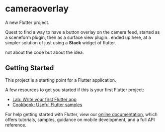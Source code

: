 # cameraoverlay

A new Flutter project.

Quest to find a way to have a button overlay on the camera feed,
started as a sceneform plugin, then as a surface view plugin..
ended up here, at a simpler solution of just using a **Stack** widget of flutter.

not about the code but about the idea.



## Getting Started

This project is a starting point for a Flutter application.

A few resources to get you started if this is your first Flutter project:

- [Lab: Write your first Flutter app](https://flutter.dev/docs/get-started/codelab)
- [Cookbook: Useful Flutter samples](https://flutter.dev/docs/cookbook)

For help getting started with Flutter, view our
[online documentation](https://flutter.dev/docs), which offers tutorials,
samples, guidance on mobile development, and a full API reference.
